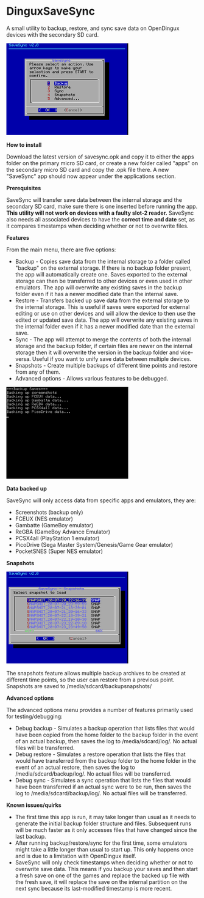 # DinguxSaveSync
A small utility to backup, restore, and sync save data on OpenDingux devices with the secondary SD card.

![Main menu](/screenshots/screenshot-menu-2.0.png)

**How to install**

Download the latest version of savesync.opk and copy it to either the apps folder on the primary micro SD card, or create a new folder called "apps" on the secondary micro SD card and copy the .opk file there. A new "SaveSync" app should now appear under the applications section.

**Prerequisites**

SaveSync will transfer save data between the internal storage and the secondary SD card, make sure there is one inserted before running the app. **This utility will not work on devices with a faulty slot-2 reader.** SaveSync also needs all associated devices to have the **correct time and date** set, as it compares timestamps when deciding whether or not to overwrite files.

**Features**

From the main menu, there are five options:
- Backup - Copies save data from the internal storage to a folder called "backup" on the external storage. If there is no backup folder present, the app will automatically create one. Saves exported to the external storage can then be transferred to other devices or even used in other emulators. The app will overwrite any existing saves in the backup folder even if it has a newer modified date than the internal save.
- Restore - Transfers backed up save data from the external storage to the internal storage. This is useful if saves were exported for external editing or use on other devices and will allow the device to then use the edited or updated save data. The app will overwrite any existing saves in the internal folder even if it has a newer modified date than the external save.
- Sync - The app will attempt to merge the contents of both the internal storage and the backup folder, if certain files are newer on the internal storage then it will overwrite the version in the backup folder and vice-versa. Useful if you want to unify save data between multiple devices.
- Snapshots - Create multiple backups of different time points and restore from any of them.
- Advanced options - Allows various features to be debugged.

![Backup screen](/screenshots/screenshot-backup-1.5.png)

**Data backed up**

SaveSync will only access data from specific apps and emulators, they are:
- Screenshots (backup only)
- FCEUX (NES emulator)
- Gambatte (GameBoy emulator)
- ReGBA (GameBoy Advance Emulator)
- PCSX4all (PlayStation 1 emulator)
- PicoDrive (Sega Master System/Genesis/Game Gear emulator)
- PocketSNES (Super NES emulator)

**Snapshots**

![Snapshots menu](/screenshots/screenshot-snapshots-2.0.png)

The snapshots feature allows multiple backup archives to be created at different time points, so the user can restore from a previous point. Snapshots are saved to /media/sdcard/backupsnapshots/

**Advanced options**

The advanced options menu provides a number of features primarily used for testing/debugging:
- Debug backup - Simulates a backup operation that lists files that would have been copied from the home folder to the backup folder in the event of an actual backup, then saves the log to /media/sdcard/log/. No actual files will be transferred.
- Debug restore - Simulates a restore operation that lists the files that would have transferred from the backup folder to the home folder in the event of an actual restore, then saves the log to /media/sdcard/backup/log/. No actual files will be transferred.
- Debug sync - Simulates a sync operation that lists the files that would have been transferred if an actual sync were to be run, then saves the log to /media/sdcard/backup/log/. No actual files will be transferred.

**Known issues/quirks**
- The first time this app is run, it may take longer than usual as it needs to generate the initial backup folder structure and files. Subsequent runs will be much faster as it only accesses files that have changed since the last backup.
- After running backup/restore/sync for the first time, some emulators might take a little longer than usual to start up. This only happens once and is due to a limitation with OpenDingux itself.
- SaveSync will only check timestamps when deciding whether or not to overwrite save data. This means if you backup your saves and then start a fresh save on one of the games and replace the backed up file with the fresh save, it will replace the save on the internal partition on the next sync because its last-modified timestamp is more recent.
